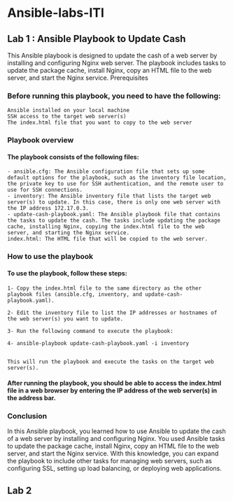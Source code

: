 # Ansible-labs-ITI

## Lab 1 : Ansible Playbook to Update Cash

This Ansible playbook is designed to update the cash of a web server by installing and configuring Nginx web server. The playbook includes tasks to update the package cache, install Nginx, copy an HTML file to the web server, and start the Nginx service.
Prerequisites

### Before running this playbook, you need to have the following:

    Ansible installed on your local machine
    SSH access to the target web server(s)
    The index.html file that you want to copy to the web server

### Playbook overview

#### The playbook consists of the following files:

    - ansible.cfg: The Ansible configuration file that sets up some default options for the playbook, such as the inventory file location, the private key to use for SSH authentication, and the remote user to use for SSH connections.
    - inventory: The Ansible inventory file that lists the target web server(s) to update. In this case, there is only one web server with the IP address 172.17.0.3.
    - update-cash-playbook.yaml: The Ansible playbook file that contains the tasks to update the cash. The tasks include updating the package cache, installing Nginx, copying the index.html file to the web server, and starting the Nginx service.
    index.html: The HTML file that will be copied to the web server.

### How to use the playbook

#### To use the playbook, follow these steps:

    1- Copy the index.html file to the same directory as the other playbook files (ansible.cfg, inventory, and update-cash-playbook.yaml).

    2- Edit the inventory file to list the IP addresses or hostnames of the web server(s) you want to update.

    3- Run the following command to execute the playbook:

    4- ansible-playbook update-cash-playbook.yaml -i inventory
    

    This will run the playbook and execute the tasks on the target web server(s).

#### After running the playbook, you should be able to access the index.html file in a web browser by entering the IP address of the web server(s) in the address bar.

### Conclusion

In this Ansible playbook, you learned how to use Ansible to update the cash of a web server by installing and configuring Nginx. You used Ansible tasks to update the package cache, install Nginx, copy an HTML file to the web server, and start the Nginx service. With this knowledge, you can expand the playbook to include other tasks for managing web servers, such as configuring SSL, setting up load balancing, or deploying web applications.




## Lab 2



